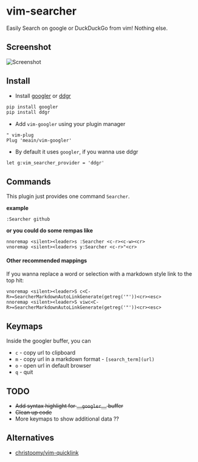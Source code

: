 # vim-searcher

Easily Search on google or DuckDuckGo from vim! Nothing else.

## Screenshot

![Screenshot](https://i.imgur.com/uFHSUM6.png)

## Install

* Install [googler](https://github.com/jarun/googler) or [ddgr](https://github.com/jarun/ddgr)
```bash
pip install googler
pip install ddgr
```

* Add `vim-googler` using your plugin manager

```vim
" vim-plug
Plug 'meain/vim-googler'
```

* By default it uses `googler`, if you wanna use ddgr
```
let g:vim_searcher_provider = 'ddgr'
```

## Commands

This plugin just provides one command `Searcher`.

**example**
```vim
:Searcher github
```

**or you could do some rempas like**
```vim
nnoremap <silent><leader>s :Searcher <c-r><c-w><cr>
vnoremap <silent><leader>s y:Searcher <c-r>"<cr>
```

#### Other recommended mappings

If you wanna replace a word or selection with a markdown style link to the top hit:
```
vnoremap <silent><leader>S c<C-R>=SearcherMarkdownAutoLinkGenerate(getreg('"'))<cr><esc>
nnoremap <silent><leader>S viwc<C-R>=SearcherMarkdownAutoLinkGenerate(getreg('"'))<cr><esc>
```

## Keymaps

Inside the googler buffer, you can

* `c` - copy url to clipboard
* `m` - copy url in a markdown format - `[search_term](url)`
* `o` - open url in default browser
* `q` - quit

## TODO

* ~~Add syntax highlight for `__googler__` buffer~~
* ~~Clean up code~~
* More keymaps to show additional data ??

## Alternatives

- [christoomy/vim-quicklink](https://github.com/christoomey/vim-quicklink)
